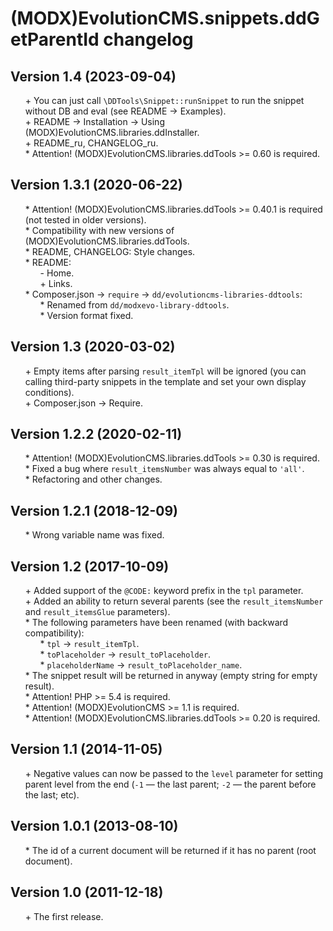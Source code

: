 # (MODX)EvolutionCMS.snippets.ddGetParentId changelog


## Version 1.4 (2023-09-04)
* \+ You can just call `\DDTools\Snippet::runSnippet` to run the snippet without DB and eval (see README → Examples).
* \+ README → Installation → Using (MODX)EvolutionCMS.libraries.ddInstaller.
* \+ README_ru, CHANGELOG_ru.
* \* Attention! (MODX)EvolutionCMS.libraries.ddTools >= 0.60 is required.


## Version 1.3.1 (2020-06-22)
* \* Attention! (MODX)EvolutionCMS.libraries.ddTools >= 0.40.1 is required (not tested in older versions).
* \* Compatibility with new versions of (MODX)EvolutionCMS.libraries.ddTools.
* \* README, CHANGELOG: Style changes.
* \* README:
	* \- Home.
	* \+ Links.
* \* Composer.json → `require` → `dd/evolutioncms-libraries-ddtools`:
	* \* Renamed from `dd/modxevo-library-ddtools`.
	* \* Version format fixed.


## Version 1.3 (2020-03-02)
* \+ Empty items after parsing `result_itemTpl` will be ignored (you can calling third-party snippets in the template and set your own display conditions).
* \+ Composer.json → Require.


## Version 1.2.2 (2020-02-11)
* \* Attention! (MODX)EvolutionCMS.libraries.ddTools >= 0.30 is required.
* \* Fixed a bug where `result_itemsNumber` was always equal to `'all'`.
* \* Refactoring and other changes.


## Version 1.2.1 (2018-12-09)
* \* Wrong variable name was fixed.


## Version 1.2 (2017-10-09)
* \+ Added support of the `@CODE:` keyword prefix in the `tpl` parameter.
* \+ Added an ability to return several parents (see the `result_itemsNumber` and `result_itemsGlue` parameters).
* \* The following parameters have been renamed (with backward compatibility):
	* \* `tpl` → `result_itemTpl`.
	* \* `toPlaceholder` → `result_toPlaceholder`.
	* \* `placeholderName` → `result_toPlaceholder_name`.
* \* The snippet result will be returned in anyway (empty string for empty result).
* \* Attention! PHP >= 5.4 is required.
* \* Attention! (MODX)EvolutionCMS >= 1.1 is required.
* \* Attention! (MODX)EvolutionCMS.libraries.ddTools >= 0.20 is required.


## Version 1.1 (2014-11-05)
* \+ Negative values can now be passed to the `level` parameter for setting parent level from the end (`-1` — the last parent; `-2` — the parent before the last; etc).


## Version 1.0.1 (2013-08-10)
* \* The id of a current document will be returned if it has no parent (root document).


## Version 1.0 (2011-12-18)
* \+ The first release.


<link rel="stylesheet" type="text/css" href="https://raw.githack.com/DivanDesign/CSS.ddMarkdown/master/style.min.css" />
<style>ul{list-style:none;}</style>